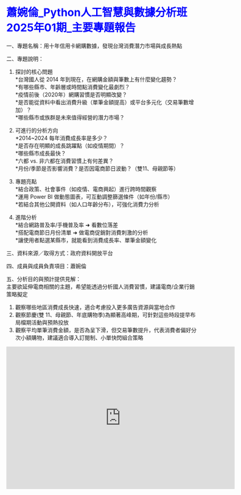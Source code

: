 <h1><span style="color:blue;">蕭婉倫_Python人工智慧與數據分析班2025年01期_主要專題報告</span></h1>

一、專題名稱：用十年信用卡網購數據，發現台灣消費潛力市場與成長熱點  

二、專題說明：  
1. 探討的核心問題  
   *台灣國人從 2014 年到現在，在網購金額與筆數上有什麼變化趨勢？  
   *有哪些縣市、年齡層或時間點消費變化最劇烈？  
   *疫情前後（2020年）網購習慣是否明顯改變？  
   *是否能從資料中看出消費升級（單筆金額提高）或平台多元化（交易筆數增加）？  
   *哪些縣市或族群是未來值得經營的潛力市場？  
  
2. 可進行的分析方向  
   *2014~2024 每年消費成長率是多少？  
   *是否存在明顯的成長跳躍點（如疫情期間）？  
   *哪些縣市成長最快？  
   *六都 vs. 非六都在消費習慣上有何差異？  
   *月份/季節是否影響消費？是否因電商節日波動？（雙11、母親節等）  
  
3. 專題亮點  
   *結合政策、社會事件（如疫情、電商興起）進行跨時間觀察  
   *運用 Power BI 做動態圖表，可互動調整篩選條件（如年份/縣市）  
   *若結合其他公開資料（如人口年齡分布），可強化消費力分析  
  
4. 進階分析  
   *結合網路普及率/手機普及率 ➜ 看數位落差  
   *搭配電商節日月份清單 ➜ 做電商促銷對消費刺激的分析  
   *讓使用者點選某縣市，就能看到消費成長率、單筆金額變化  
  
三、資料來源／取得方式：政府資料開放平台  

四、成員與成員負責項目：蕭婉倫  

五、分析目的與預計提供見解：  
主要欲延伸電商相關的主題，希望能透過分析國人消費習慣，建議電商/企業行銷策略擬定  

1. 觀察哪些地區消費成長快速，適合考慮投入更多廣告資源與當地合作
2. 觀察節慶(雙 11、母親節、年底購物季)為顯著高峰期，可針對這些時段提早布局檔期活動與預熱投放
3. 觀察平均單筆消費金額，是否為呈下滑，但交易筆數提升，代表消費者偏好分次小額購物，建議適合導入訂閱制、小單快閃組合策略

<iframe title="0708_六都十六縣之年齡層產業別分析" width="600" height="373.5" src="https://app.powerbi.com/view?r=eyJrIjoiZWI0YmZjNjgtY2MyNC00MjRkLTgwODEtN2NmNTI5ZjY1MWExIiwidCI6Ijg4ZWZjYTcxLTk0NGYtNDg5Yi1hYTA3LTA5ZTVlN2MwZDRjZCJ9" frameborder="0" allowFullScreen="true"></iframe>

